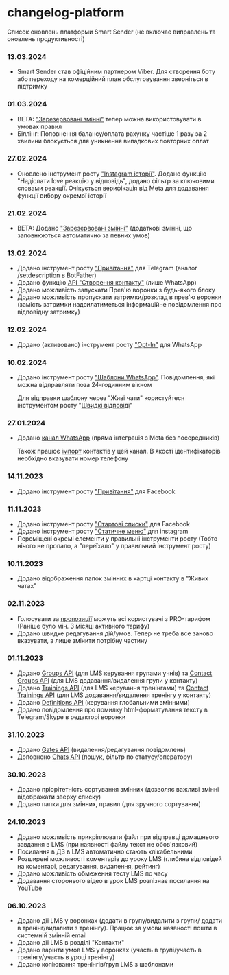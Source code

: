 # changelog-platform
Список оновлень платформи Smart Sender (не включає виправлень та оновлень продуктивності)


### 13.03.2024
- Smart Sender став офіційним партнером Viber. Для створення боту або переходу на комерційний план обслуговування зверніться в підтримку

### 01.03.2024
- BETA: ["Зарезервовані змінні"](https://smartsendereu.atlassian.net/wiki/spaces/docsru/pages/1716355073) тепер можна використовувати в умовах правил
- Біллінг: Поповнення балансу/оплата рахунку частіше 1 разу за 2 хвилини блокується для уникнення випадкових повторних оплат

### 27.02.2024
- Оновлено інструмент росту ["Instagram історії"](https://smartsendereu.atlassian.net/wiki/spaces/docsru/pages/1685391629/Instagram). Додано функцію "Надіслати love реакцію у відповідь", додано фільтр за ключовими словами реакції. Очікується верифікація від Meta для додавання функції вибору окремої історії

### 21.02.2024
- BETA: Додано ["Зарезервовані змінні"](https://smartsendereu.atlassian.net/wiki/spaces/docsru/pages/1716355073) (додаткові змінні, що заповнюються автоматично за певних умов)

### 13.02.2024
- Додано інструмент росту ["Привітання"](https://smartsendereu.atlassian.net/wiki/spaces/docsru/pages/1797718017) для Telegram (аналог /setdescription в BotFather)
- Додано функцію [API "Створення контакту"](https://smartsendereu.atlassian.net/wiki/spaces/docsru/pages/1686503454/Channels+API+-+ua) (лише WhatsApp)
- Додано можливість запускати Прев'ю воронки з будь-якого блоку
- Додано можливість пропускати затримки/розклад в прев'ю воронки (замість затримки надсилатиметься інформаційне повідомлення про відповідну затримку)

### 12.02.2024
- Додано (активовано) інструмент росту ["Opt-In"](https://smartsendereu.atlassian.net/wiki/spaces/docsru/pages/1684965013/Opt-in) для WhatsApp

### 10.02.2024
- Додано інструмент росту ["Шаблони WhatsApp"](https://smartsendereu.atlassian.net/wiki/spaces/docsru/pages/1861550228/WhatsApp). Повідомлення, які можна відправляти поза 24-годинним вікном
  
  Для відправки шаблону через "Живі чати" користуйтеся інструментом росту "[Швидкі відповіді](https://smartsendereu.atlassian.net/wiki/spaces/docsru/pages/1684866573)"

### 27.01.2024
- Додано [канал WhatsApp](https://smartsendereu.atlassian.net/wiki/spaces/docsru/pages/1846673662/WhatsApp+-+ua) (пряма інтеграція з Meta без посередників)

  Також працює [імпорт](https://smartsendereu.atlassian.net/wiki/spaces/docsru/pages/1685618693) контактів у цей канал. В якості ідентифікаторів необхідно вказувати номер телефону

### 14.11.2023
- Додано інструмент росту ["Привітання"](https://smartsendereu.atlassian.net/wiki/spaces/docsru/pages/1797718017) для Facebook

### 11.11.2023
- Додано інструмент росту ["Стартові списки"](https://smartsendereu.atlassian.net/wiki/spaces/docsru/pages/1797357626) для Facebook
- Додано інструмент росту ["Статичне меню"](https://smartsendereu.atlassian.net/wiki/spaces/docsru/pages/1684866819) для instagram
- Переміщені окремі елементи у правильні інструменти росту (Тобто нічого не пропало, а "переїхало" у правильний інструмент росту)

### 10.11.2023
- Додано відображення папок змінних в картці контакту в "Живих чатах"

### 02.11.2023
- Голосувати за [пропозиції](https://smartsender.com/proposals) можуть всі користувачі з PRO-тарифом (Раніше було мін. 3 місяці активного тарифу)
- Додано швидке редагування дій/умов. Тепер не треба все заново вказувати, а лише змінити потрібну частину

### 01.11.2023
- Додано [Groups API](https://smartsendereu.atlassian.net/wiki/spaces/docsru/pages/1795457119/Groups+API+-+ua) (для LMS керування групами учнів) та [Contact Groups API](https://smartsendereu.atlassian.net/wiki/spaces/docsru/pages/1795784774/Contact+Groups+API+-+ua) (для LMS додавання/видалення групи у контакту)
- Додано [Trainings API](https://smartsendereu.atlassian.net/wiki/spaces/docsru/pages/1795751966/Trainings+API+-+ua) (для LMS керування тренінгами) та [Contact Trainings API](https://smartsendereu.atlassian.net/wiki/spaces/docsru/pages/1795751989/Contact+Trainings+API+-+ua) (для LMS додавання/видалення тренінгу у контакту)
- Додано [Definitions API](https://smartsendereu.atlassian.net/wiki/spaces/docsru/pages/1795915777/Definitions+API+-+ua) (керування глобальними змінними)
- Додано повідомлення про помилку html-форматування тексту в Telegram/Skype в редакторі воронки

### 31.10.2023
- Додано [Gates API](https://smartsendereu.atlassian.net/wiki/spaces/docsru/pages/1794965505/Gates+API+-+ua) (видалення/редагування повідомлень)
- Доповнено [Chats API](https://smartsendereu.atlassian.net/wiki/spaces/docsru/pages/1686175760/Chats+API+-+ua) (пошук, фільтр по статусу/оператору)

### 30.10.2023
- Додано пріорітетність сортування змінних (дозволяє важливі змінні відображати зверху списку)
- Додано папки для змінних, правил (для зручного сортування)

### 24.10.2023
- Додано можливість прикріплювати файл при відправці домашнього завдання в LMS (при наявності файлу текст не обов'язковий)
- Посилання в ДЗ в LMS автоматично стають клікабельними
- Розширені можливості коментарів до уроку LMS (глибина відповідей на коментарі, редагування, видалення, рейтинг)
- Додано можливість обмеження тесту LMS по часу
- Додавання сторонього відео в урок LMS розпізнає посилання на YouTube

### 06.10.2023
- Додано дії LMS у воронках (додати в групу/видалити з групи/ додати в тренінг/видалити з тренінгу). Працює за умови наявності пошти в системній змінній email
- Додано дії LMS в розділі "Контакти"
- Додано варінти умов LMS у воронках (участь в групі/участь в тренінгу/участь в уроці тренінгу)
- Додано копіювання тренінгів/груп LMS з шаблонами
